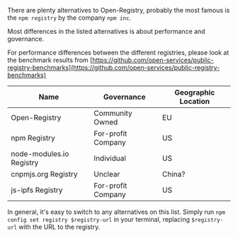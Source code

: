 There are plenty alternatives to Open-Registry, probably the most
famous is the `npm registry` by the company `npm inc`.

Most differences in the listed alternatives is about performance and governance.

For performance differences between the different registries, please look at
the benchmark results from [https://github.com/open-services/public-registry-benchmarks](https://github.com/open-services/public-registry-benchmarks)

Name | Governance | Geographic Location
------------ | ------------- | ------------
Open-Registry | Community Owned | EU
npm Registry | For-profit Company | US
node-modules.io Registry | Individual | US
cnpmjs.org Registry | Unclear | China?
js-ipfs Registry | For-profit Company | US

In general, it's easy to switch to any alternatives on this list. Simply
run `npm config set registry $registry-url` in your terminal, replacing `$registry-url`
with the URL to the registry.
